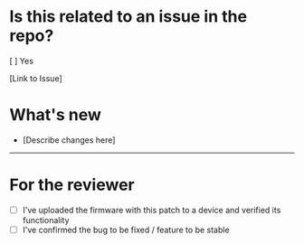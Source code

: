 # Is this related to an issue in the repo?

[ ] Yes

[Link to Issue]

# What's new

- [Describe changes here]

-----
# For the reviewer

- [ ] I've uploaded the firmware with this patch to a device and verified its functionality
- [ ] I've confirmed the bug to be fixed / feature to be stable